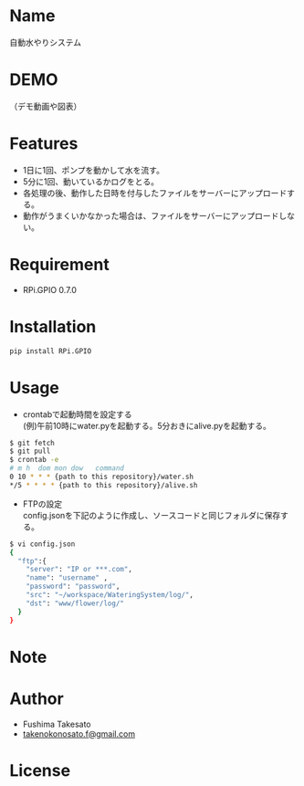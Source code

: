 # Name

自動水やりシステム

# DEMO

（デモ動画や図表）

# Features

* 1日に1回、ポンプを動かして水を流す。
* 5分に1回、動いているかログをとる。
* 各処理の後、動作した日時を付与したファイルをサーバーにアップロードする。
* 動作がうまくいかなかった場合は、ファイルをサーバーにアップロードしない。

# Requirement

* RPi.GPIO 0.7.0

# Installation

```bash
pip install RPi.GPIO
```

# Usage

* crontabで起動時間を設定する  
(例)午前10時にwater.pyを起動する。5分おきにalive.pyを起動する。

```bash
$ git fetch
$ git pull
$ crontab -e
# m h  dom mon dow   command
0 10 * * * {path to this repository}/water.sh
*/5 * * * * {path to this repository}/alive.sh
```
* FTPの設定  
config.jsonを下記のように作成し、ソースコードと同じフォルダに保存する。  

```bash
$ vi config.json
{
  "ftp":{
    "server": "IP or ***.com",
    "name": "username" ,
    "password": "password",
    "src": "~/workspace/WateringSystem/log/",
    "dst": "www/flower/log/" 
  }
}
```

# Note


 
# Author

* Fushima Takesato
* takenokonosato.f@gmail.com
 
# License

 
